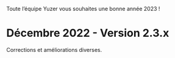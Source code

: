 Toute l’équipe Yuzer vous souhaites une bonne année 2023 !

# Décembre 2022 - Version 2.3.x

Corrections et améliorations diverses.